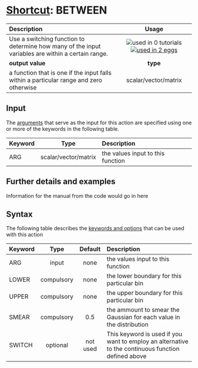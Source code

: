 # [Shortcut](shortcuts.md): BETWEEN

| Description    | Usage |
|:--------|:--------:|
| Use a switching function to determine how many of the input variables are within a certain range. | ![used in 0 tutorials](https://img.shields.io/badge/tutorials-0-red.svg)[![used in 2 eggs](https://img.shields.io/badge/nest-2-green.svg)](https://www.plumed-nest.org/browse.html?search=BETWEEN)|
 | **output value** | **type** |
| a function that is one if the input falls within a particular range and zero otherwise | scalar/vector/matrix |

## Input

The [arguments](specifying_arguments.html) that serve as the input for this action are specified using one or more of the keywords in the following table.

| Keyword |  Type | Description |
|:--------|:------:|:-----------|
| ARG | scalar/vector/matrix | the values input to this function |


## Further details and examples 
Information for the manual from the code would go in here 
## Syntax 
The following table describes the [keywords and options](parsing.md) that can be used with this action 

| Keyword | Type | Default | Description |
|:-------|:----:|:-------:|:-----------|
| ARG | input | none | the values input to this function |
| LOWER | compulsory | none | the lower boundary for this particular bin |
| UPPER | compulsory | none | the upper boundary for this particular bin |
| SMEAR | compulsory | 0.5 |  the ammount to smear the Gaussian for each value in the distribution |
| SWITCH | optional | not used | This keyword is used if you want to employ an alternative to the continuous function defined above |
